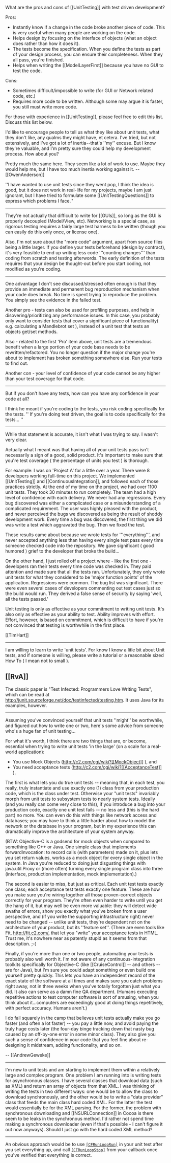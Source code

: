 What are the pros and cons of [[UnitTesting]] with test driven development?

Pros:

* Instantly know if a change in the code broke another piece of code. This is very useful when many people are working on the code.
* Helps design by focusing on the interface of objects (what an object does rather than how it does it).
* The tests become the specification.  When you define the tests as part of your design process, you can ensure their completeness.  When they all pass, you're finished.
* Helps when writing the [[ModelLayerFirst]] because you have no GUI to test the code.


Cons:

* Sometimes difficult/impossible to write (for GUI or Network related code, etc.)
* Requires more code to be written. Although some may argue it is faster, you still must write more code.


For those with experience in [[UnitTesting]], please feel free to edit this list. Discuss this list below.

I'd like to encourage people to tell us what they like about unit tests, what they don't like, any qualms they might have, et cetera. I've tried, but not extensively, and I've got a lot of inertia--that's ''my'' excuse. But I know they're valuable, and I'm pretty sure they could help my development process. How about you?

Pretty much the same here.  They seem like a lot of work to use.  Maybe they would help me, but I have too much inertia working against it. --[[OwenAnderson]]

''I have wanted to use unit tests since they went pop, I think the idea is good, but it does not work in real-life for my projects, maybe I am just ignorant, but I have tried to formulate some [[UnitTestingQuestions]] to express which problems I face.''

----

They're not actually that difficult to write for [[GUIs]], so long as the GUI is properly decoupled (Model/View, etc).  Networking is a special case, as rigorous testing requires a fairly large test harness to be written (though you can easily do this only once, or license one).

Also, I'm not sure about the "more code" argument, apart from source files being a little larger.  If you define your tests beforehand (design by contract), it's very feasible to end up writing less code '''counting changes''' than coding from scratch and testing afterwords.  The early definition of the tests requires that your design be thought-out before you start coding, not modified as you're coding.

----

One advantage I don't see discussed/stressed often enough is that they provide an immediate and permanent bug reproduction mechanism when your code does break. No time is spent trying to reproduce the problem. You simply see the evidence in the failed test.

Another pro - tests can also be used for profiling purposes, and help in disovering/prioritizing any performance issues. In this case, you probably only want to consider tests that cover a significant piece of functionality( e.g. calculating a Mandlebrot set ), instead of a unit test that tests an objects get/set methods.

Also - related to the first 'Pro' item above,  unit tests are a tremendous benefit when a large portion of your code base needs to be rewritten/refactored. You no longer question if the major change you're about to implement has broken something somewhere else. Run your tests to find out.

Another con - your level of confidence of your code cannot be any higher than your test coverage for that code.

----

But if you don't have any tests, how can you have any confidence in your code at all?

I think he meant if you're coding to the tests, you risk coding specifically for the tests.
''
If you're doing test driven, the goal is to code specifically for the tests...
''


----

While that statement is accurate, it isn't what I was trying to say. I wasn't very clear.

Actually what I meant was that having all of your unit tests pass isn't necessarily a sign of a good, solid product. It's important to make sure that you're test coverage ( the percentage of units you test ) is thorough.

For example: I was on 'Project A' for a little over a year. There were 8 developers working full-time on this project. We implemented [[UnitTesting]] and [[ContinuousIntegration]], and followed each of those practices strictly. At the end of my time on the project, we had over 1100 unit tests. They took 30 minutes to run completely. The team had a high level of confidence with each delivery. We never had any regressions. Every bug discovered was either a complicated case or a misunderstanding of a complicated requirement. The user was highly pleased with the product, and never perceived the bugs we discovered as being the result of shoddy development work. Every time a bug was discovered, the first thing we did was write a test which aggravated the bug. Then we fixed the test.

These results came about because we wrote tests for '''everything''', and never accepted anything less than having every single test pass every time someone checked code into the repository. We gave significant ( good humored ) grief to the developer that broke the build...

On the other hand, I just rolled off a project where - like the first one - developers ran their tests every time code was checked in. They paid attention and made sure that all the tests ran. Unfortunately, they only wrote unit tests for what they considered to be 'major function points' of the application. Regressions were common. The bug list was significant. There were even several cases of developers commenting out test cases just so the build would run. They derived a false sense of security by saying 'well, all the tests passed.'

Unit testing is only as effective as your commitment to writing unit tests. It's also only as effective as your ability to test. Ability improves with effort. Effort, however, is based on commitment, which is difficult to have if you're not convinced that testing is worthwhile in the first place.

[[TimHart]]

----

I am willing to learn to write `unit tests'.  For know I know a litle bit about Unit tests, and if someone is willing, please write a tutorial or a reasonable sized  How To ( I mean not to small ).

[[RvA]]
----

The classic paper is "Test Infected: Programmers Love Writing Tests", which can be read at http://junit.sourceforge.net/doc/testinfected/testing.htm.  It uses Java for its examples, however.

----

Assuming you've convinced yourself that unit tests ''might'' be worthwhile, and figured out how to write one or two, here's some advice from someone who's a huge fan of unit testing...

For what it's worth, I think there are two things that are, or become, essential when trying to write unit tests 'in the large' (on a scale for a real-world application):

  - You use Mock Objects (http://c2.com/cgi/wiki?[[MockObject]] ), and
  - You need acceptance tests (http://c2.com/cgi/wiki?[[AcceptanceTest]] ).

The first is what lets you do true unit tests -- meaning that, in each test, you really, truly instantiate and use exactly one (1) class from your production code, which is the class under test. Otherwise your "unit tests" invariably morph from unit tests to subsystem tests to nearly system tests. Ideally (and you really can come very close to this), if you introduce a bug into your production code, exactly one unit test fails -- no less and (this is the hard part) no more. You can even do this with things like network access and databases; you may have to think a little harder about how to model the network or the database in your program, but in my experience this can dramatically improve the architecture of your system anyway.

(BTW: Objective-C is a godsend for mock objects when compared to something like C++ or Java. One simple class that implements forwardInvocation: to record calls (with parameters) made on it, plus lets you set return values, works as a mock object for every single object in the system. In Java you're reduced to doing just disgusting things with java.util.Proxy or (more often) turning every single program class into three (interface, production implementation, mock implementation).)

The second is easier to miss, but just as critical. Each unit test tests exactly one class; each acceptance test tests exactly one feature. These are how you make sure you're wiring together all those proven-correct objects correctly for your program. They're often even harder to write until you get the hang of it, but may well be even more valuable: they will detect wide swaths of errors, show you exactly what you've broken from a user perspective, and (if you write the supporting infrastructure right) never need to be changed -- unlike unit tests, they're dependent not on the architecture of your product, but its ''feature set''. (There are even tools like Fit, http://fit.c2.com/, that let you "write" your acceptance tests in HTML. Trust me, it's nowhere near as patently stupid as it seems from that description. ;-)

Finally, if you're more than one or two people, automating your tests is probably also well worth it. I'm not aware of any continuous-integration toolkits specifically for Objective-C (like [[CruiseControl]] -- and others -- are for Java), but I'm sure you could adapt something or even build one yourself pretty quickly. This lets you have an independent record of the exact state of the software at all times and makes sure you catch problems right away, not in three weeks when you've totally forgotten just what you did. It also can serve as a damn fine QA department. (Humans executing repetitive actions to test computer software is sort of amusing, when you think about it...computers are exceedingly good at doing things repetitively, with perfect accuracy. Humans aren't.)

I do fall squarely in the camp that believes unit tests actually make you go faster (and often a lot faster) -- you pay a little now, and avoid paying the truly huge costs later (the four-day binge tracking down that nasty bug caused by an off-by-one error in some minor class). They also give you such a sense of confidence in your code that you feel fine about re-designing it midstream, adding functionality, and so on. 

-- [[AndrewGeweke]]

----

I'm new to unit tests and am starting to implement them within a relatively large and complex program. One problem I am running into is writing tests for asynchronous classes. I have several classes that download data (such as XML) and return an array of objects from that XML. I was thinking of writing the tests in two different ways: one would be to allow the class to download synchronously, and the other would be to write a "data provider" class that feeds the main class hard coded XML. For the latter the test would essentially be for the XML parsing. For the former, the problem with synchronous downloading and [[NSURLConnection]] in Cocoa is there seem to be leaks in the synchronous method. I'd rather not spend time making a synchronous downloader (even if that's possible - I can't figure it out now anyways). Should I just go with the hard coded XML method?

----
An obvious approach would be to use <code>[[CFRunLoopRun]]()</code> in your unit test after you set everything up, and call <code>[[CFRunLoopStop]]()</code> from your callback once you've verified that everything is correct.